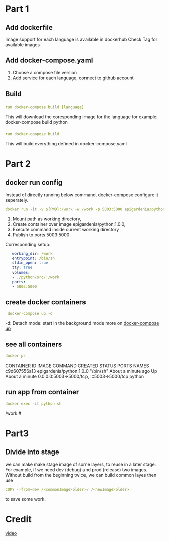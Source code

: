 # Part 1

## Add dockerfile
Image support for each language is available in dockerhub
Check Tag for available images

## Add docker-compose.yaml
1. Choose a compose file version
2. Add service for each language, connect to github account

## Build 
### 
```yaml
run docker-compose build [language]
```
This will download the coresponding image for the language
for example: docker-compose build python

### 
```yaml
run docker-compose build
```
This will build everything defined in docker-compose.yaml



# Part 2
## docker run config
Instead of directly running below command, docker-compose configure it seperately.
```yaml
docker run -it -v ${PWD}:/work -w /work -p 5003:5000 epigardenia/python:1.0.0 /bin/sh
```
 1. Mount path as working directory, 
 2. Create container over image epigardenia/python:1.0.0,
 3. Execute command inside current working directory
 4. Publish to ports 5003:5000

Corresponding setup:
 ```yaml
    working_dir: /work
    entrypoint: /bin/sh
    stdin_open: true
    tty: true
    volumes:
    - ./python/src/:/work
    ports:
    - 5003:5000
 ```


## create docker containers
```yaml
 docker-compose up -d
``` 
-d: Detach mode: start in the background mode
more on [docker-compose up](https://docs.docker.com/compose/reference/up/)


## see all containers
```yaml
docker ps
```
CONTAINER ID   IMAGE                              COMMAND                  CREATED              STATUS              PORTS                                       NAMES
c9d607556a13   epigardenia/python:1.0.0           "/bin/sh"                About a minute ago   Up About a minute   0.0.0.0:5003->5000/tcp, :::5003->5000/tcp   python

## run app from container
```yaml
docker exec -it python sh
```
 
/work #



# Part3

## Divide into stage 

we can make make stage image of some layers, to reuse in a later stage.
For example, if we need dev (debug) and prod (release) two images.
Without build from the beginning twice, we can build common layes  then use

```yaml
COPY --from=dev /<commonImageFolder>/ /<newImageFolder>
```
to save some work.



# Credit
[video](https://www.youtube.com/watch?v=wyjNpxLRmLg)
